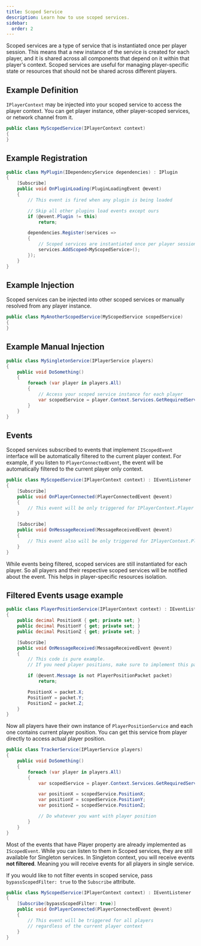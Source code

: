 ```yaml
---
title: Scoped Service
description: Learn how to use scoped services.
sidebar:
  order: 2
---
```


Scoped services are a type of service that is instantiated once per player session.
This means that a new instance of the service is created for each player, and it is shared across all components that depend on it within that player's context.
Scoped services are useful for managing player-specific state or resources that should not be shared across different players.

## Example Definition
`IPlayerContext` may be injected into your scoped service to access the player context.
You can get player instance, other player-scoped services, or network channel from it.

```csharp
public class MyScopedService(IPlayerContext context)
{
}
```

## Example Registration
```csharp
public class MyPlugin(IDependencyService dependencies) : IPlugin
{
    [Subscribe]
    public void OnPluginLoading(PluginLoadingEvent @event)
    {
        // This event is fired when any plugin is being loaded

        // Skip all other plugins load events except ours
        if (@event.Plugin != this)
            return;

        dependencies.Register(services =>
        {
            // Scoped services are instantiated once per player session
            services.AddScoped<MyScopedService>();
        });
    }
}
```

## Example Injection
Scoped services can be injected into other scoped services or manually resolved from any player instance.

```csharp
public class MyAnotherScopedService(MyScopedService scopedService)
{
}
```

## Example Manual Injection
```csharp
public class MySingletonService(IPlayerService players)
{
    public void DoSomething()
    {
        foreach (var player in players.All)
        {
            // Access your scoped service instance for each player
            var scopedService = player.Context.Services.GetRequiredService<MyScopedService>();
        }
    }
}
```

## Events
Scoped services subscribed to events that implement `IScopedEvent` interface will be automatically filtered to the current player context.
For example, if you listen to `PlayerConnectedEvent`, the event will be automatically filtered to the current player only context.
```csharp
public class MyScopedService(IPlayerContext context) : IEventListener
{
    [Subscribe]
    public void OnPlayerConnected(PlayerConnectedEvent @event)
    {
        // This event will be only triggered for IPlayerContext.Player instance
    }

    [Subscribe]
    public void OnMessageReceived(MessageReceivedEvent @event)
    {
        // This event also will be only triggered for IPlayerContext.Player instance
    }
}
```

While events being filtered, scoped services are still instantiated for each player. 
So all players and their respective scoped services will be notified about the event.
This helps in player-specific resources isolation.

## Filtered Events usage example
```csharp
public class PlayerPositionService(IPlayerContext context) : IEventListener
{
    public decimal PositionX { get; private set; }
    public decimal PositionY { get; private set; }
    public decimal PositionZ { get; private set; }

    [Subscribe]
    public void OnMessageReceived(MessageReceivedEvent @event)
    {
        // This code is pure example.
        // If you need player positions, make sure to implement this packet yourself.

        if (@event.Message is not PlayerPositionPacket packet)
            return;

        PositionX = packet.X;
        PositionY = packet.Y;
        PositionZ = packet.Z;
    }
}
```

Now all players have their own instance of `PlayerPositionService` and each one contains current player position.
You can get this service from player directly to access actual player position.
```csharp
public class TrackerService(IPlayerService players)
{
    public void DoSomething()
    {
        foreach (var player in players.All)
        {
            var scopedService = player.Context.Services.GetRequiredService<PlayerPositionService>();

            var positionX = scopedService.PositionX;
            var positionY = scopedService.PositionY;
            var positionZ = scopedService.PositionZ;

            // Do whatever you want with player position
        }
    }
}
```

Most of the events that have Player property are already implemented as `IScopedEvent`.
While you can listen to them in Scoped services, they are still available for Singleton services.
In Singleton context, you will receive events **not filtered**. Meaning you will receive events for all players in single service.

If you would like to not filter events in scoped service, pass `bypassScopedFilter: true` to the `Subscribe` attribute.
```csharp
public class MyScopedService(IPlayerContext context) : IEventListener
{
    [Subscribe(bypassScopedFilter: true)]
    public void OnPlayerConnected(PlayerConnectedEvent @event)
    {
        // This event will be triggered for all players
        // regardless of the current player context
    }
}
```
